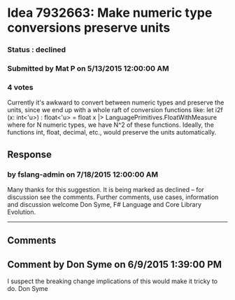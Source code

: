 # Idea 7932663: Make numeric type conversions preserve units #

### Status : declined

### Submitted by Mat P on 5/13/2015 12:00:00 AM

### 4 votes

Currently it's awkward to convert between numeric types and preserve the units, since we end up with a whole raft of conversion functions like:
let i2f (x: int<'u>) : float<'u> =
float x |> LanguagePrimitives.FloatWithMeasure
where for N numeric types, we have N^2 of these functions.
Ideally, the functions int, float, decimal, etc., would preserve the units automatically.



## Response 
### by fslang-admin on 7/18/2015 12:00:00 AM

Many thanks for this suggestion. It is being marked as declined – for discussion see the comments.
Further comments, use cases, information and discussion welcome
Don Syme, F# Language and Core Library Evolution.

------------------------
## Comments


## Comment by Don Syme on 6/9/2015 1:39:00 PM
I suspect the breaking change implications of this would make it tricky to do.
Don Syme

